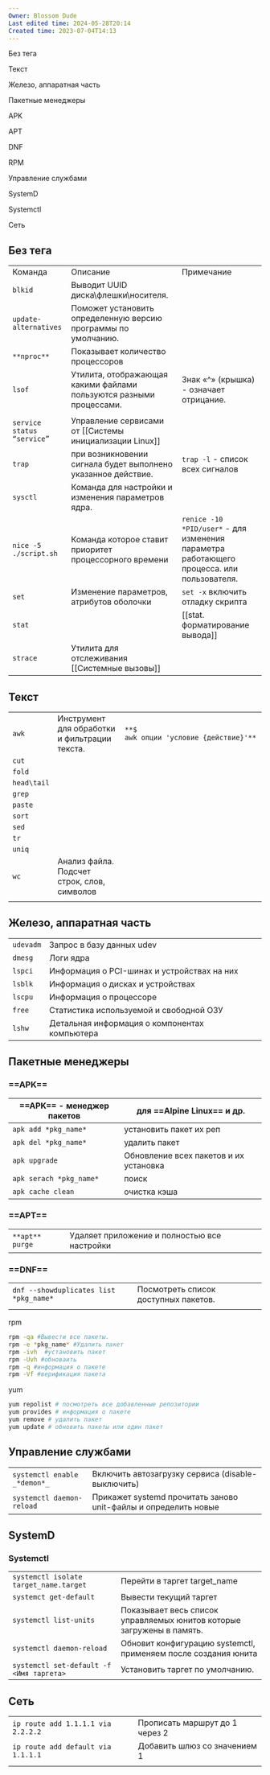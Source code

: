 ```yaml
---
Owner: Blossom Dude
Last edited time: 2024-05-28T20:14
Created time: 2023-07-04T14:13
---
```

Без тега

Текст

Железо, аппаратная часть

Пакетные менеджеры

APK

APT

DNF

RPM

Управление службами

SystemD

Systemctl

Сеть

## Без тега

|   |   |   |
|---|---|---|
|Команда|Описание|Примечание|
|`blkid`|Выводит UUID диска\флешки\носителя.||
|`update-alternatives`|Поможет установить определенную версию программы по умолчанию.||
|`**nproc**`|Показывает количество процессоров||
|`lsof`|Утилита, отображающая какими файлами пользуются разными процессами.|Знак «^» (крышка) - означает отрицание.|
||||
|`service status “service”`|Управление сервисами от [[Системы инициализации Linux]]||
|`trap`|при возникновении сигнала будет выполнено указанное действие.|`trap -l` - список всех сигналов|
|`sysctl`|Команда для настройки и изменения параметров ядра.||
|`nice -5 ./script.sh`|Команда которое ставит приоритет процессорного времени|`renice -10 *PID/user*` - для изменения параметра работающего процесса. или пользователя.|
|`set`|Изменение параметров, атрибутов оболочки|`set -x` включить отладку скрипта|
|`stat`||[[stat. форматирование вывода]]|
|`strace`|Утилита для отслеживания [[Системные вызовы]]||

## Текст

|             |                                               |                                        |
| ----------- | --------------------------------------------- | -------------------------------------- |
| `awk`       | Инструмент для обработки и фильтрации текста. | `**$ awk опции 'условие {действие}'**` |
| `cut`       |                                               |                                        |
| `fold`      |                                               |                                        |
| `head\tail` |                                               |                                        |
| `grep`      |                                               |                                        |
| `paste`     |                                               |                                        |
| `sort`      |                                               |                                        |
| `sed`       |                                               |                                        |
| `tr`        |                                               |                                        |
| `uniq`      |                                               |                                        |
| `wc`        | Анализ файла. Подсчет строк, слов, символов   |                                        |
|             |                                               |                                        |

## Железо, аппаратная часть

|   |   |   |
|---|---|---|
|`udevadm`|Запрос в базу данных udev||
|`dmesg`|Логи ядра||
|`lspci`|Информация о PCI-шинах и устройствах на них||
|`lsblk`|Информация о дисках и устройствах||
|`lscpu`|Информация о процессоре||
|`free`|Статистика используемой и свободной ОЗУ||
|`lshw`|Детальная информация о компонентах компьютера||

## Пакетные менеджеры

### ==APK==

|==APK== - менеджер пакетов|для ==Alpine Linux== и др.|
|---|---|
|`apk add *pkg_name*`|установить пакет их реп|
|`apk del *pkg_name*`|удалить пакет|
|`apk upgrade`|Обновление всех пакетов и их установка|
|`apk serach *pkg_name*`|поиск|
|`apk cache clean`|очистка кэша|

### ==APT==

|   |   |   |
|---|---|---|
|`**apt**` `purge`|Удаляет приложение и полностью все настройки||

### ==DNF==

|   |   |
|---|---|
|`dnf --showduplicates list *pkg_name*`|Посмотреть список доступных пакетов.|
|||

rpm
``` bash
rpm -qa #Вывести все пакеты. 
rpm -e *pkg_name* #Удалить пакет
rpm -ivh  #установить пакет
rpm -Uvh #обноваить
rpm -q #информация о пакете
rpm -Vf #верификация пакета
```
yum
``` bash
yum repolist # посмотреть все добавленные репозитории
yum provides # информация о пакете
yum remove # удалить пакет
yum update # обновить пакеты или один пакет
```

## Управление службами

|   |   |
|---|---|
|`systemctl enable` `_*demon*_`|Включить автозагрузку сервиса (disable-выключить)|
|`systemctl daemon-reload`|Прикажет systemd прочитать заново unit-файлы и определить новые|

## SystemD

### Systemctl

|   |   |
|---|---|
|`systemctl isolate target_name.target`|Перейти в таргет target_name|
|`systemct get-default`|Вывести текущий таргет|
|`systemctl list-units`|Показывает весь список управляемых юнитов которые загружены в память.|
|`systemctl daemon-reload`|Обновит конфигурацию systemctl, применяем после создания юнита|
|`systemctl set-default -f <Имя таргета>`|Установить таргет по умолчанию.|

## Сеть

|   |   |
|---|---|
|`ip route add 1.1.1.1 via 2.2.2.2`|Прописать маршрут до 1 через 2|
|`ip route add default via 1.1.1.1`|Добавить шлюз со значением 1|
|||